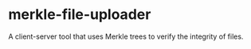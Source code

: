 # merkle-file-uploader
A client-server tool that uses Merkle trees to verify the integrity of files.

